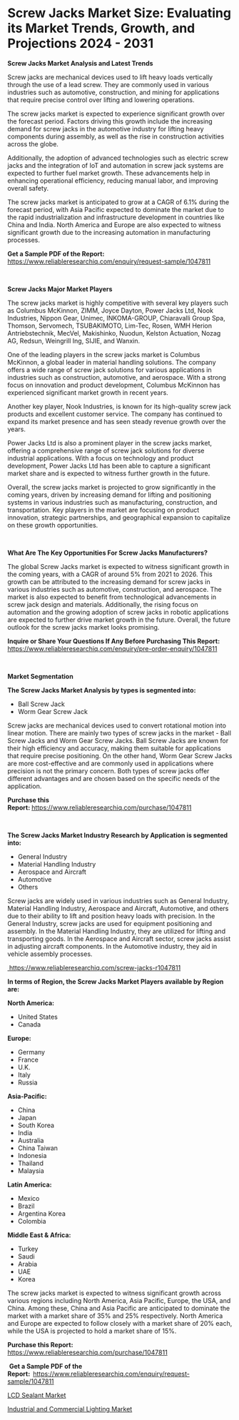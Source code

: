 <p><h1>Screw Jacks Market Size: Evaluating its Market Trends, Growth, and Projections 2024 - 2031</h1></p><p><strong>Screw Jacks Market Analysis and Latest Trends</strong></p>
<p><p>Screw jacks are mechanical devices used to lift heavy loads vertically through the use of a lead screw. They are commonly used in various industries such as automotive, construction, and mining for applications that require precise control over lifting and lowering operations.</p><p>The screw jacks market is expected to experience significant growth over the forecast period. Factors driving this growth include the increasing demand for screw jacks in the automotive industry for lifting heavy components during assembly, as well as the rise in construction activities across the globe.</p><p>Additionally, the adoption of advanced technologies such as electric screw jacks and the integration of IoT and automation in screw jack systems are expected to further fuel market growth. These advancements help in enhancing operational efficiency, reducing manual labor, and improving overall safety.</p><p>The screw jacks market is anticipated to grow at a CAGR of 6.1% during the forecast period, with Asia Pacific expected to dominate the market due to the rapid industrialization and infrastructure development in countries like China and India. North America and Europe are also expected to witness significant growth due to the increasing automation in manufacturing processes.</p></p>
<p><strong>Get a Sample PDF of the Report:&nbsp;</strong> <a href="https://www.reliableresearchiq.com/enquiry/request-sample/1047811">https://www.reliableresearchiq.com/enquiry/request-sample/1047811</a></p>
<p>&nbsp;</p>
<p><strong>Screw Jacks Major Market Players</strong></p>
<p><p>The screw jacks market is highly competitive with several key players such as Columbus McKinnon, ZIMM, Joyce Dayton, Power Jacks Ltd, Nook Industries, Nippon Gear, Unimec, INKOMA-GROUP, Chiaravalli Group Spa, Thomson, Servomech, TSUBAKIMOTO, Lim-Tec, Rosen, WMH Herion Antriebstechnik, MecVel, Makishinko, Nuodun, Kelston Actuation, Nozag AG, Redsun, Weingrill Ing, SIJIE, and Wanxin.</p><p>One of the leading players in the screw jacks market is Columbus McKinnon, a global leader in material handling solutions. The company offers a wide range of screw jack solutions for various applications in industries such as construction, automotive, and aerospace. With a strong focus on innovation and product development, Columbus McKinnon has experienced significant market growth in recent years.</p><p>Another key player, Nook Industries, is known for its high-quality screw jack products and excellent customer service. The company has continued to expand its market presence and has seen steady revenue growth over the years.</p><p>Power Jacks Ltd is also a prominent player in the screw jacks market, offering a comprehensive range of screw jack solutions for diverse industrial applications. With a focus on technology and product development, Power Jacks Ltd has been able to capture a significant market share and is expected to witness further growth in the future.</p><p>Overall, the screw jacks market is projected to grow significantly in the coming years, driven by increasing demand for lifting and positioning systems in various industries such as manufacturing, construction, and transportation. Key players in the market are focusing on product innovation, strategic partnerships, and geographical expansion to capitalize on these growth opportunities.</p></p>
<p>&nbsp;</p>
<p><strong>What Are The Key Opportunities For Screw Jacks Manufacturers?</strong></p>
<p><p>The global Screw Jacks market is expected to witness significant growth in the coming years, with a CAGR of around 5% from 2021 to 2026. This growth can be attributed to the increasing demand for screw jacks in various industries such as automotive, construction, and aerospace. The market is also expected to benefit from technological advancements in screw jack design and materials. Additionally, the rising focus on automation and the growing adoption of screw jacks in robotic applications are expected to further drive market growth in the future. Overall, the future outlook for the screw jacks market looks promising.</p></p>
<p><strong>Inquire or Share Your Questions If Any Before Purchasing This Report:</strong> <a href="https://www.reliableresearchiq.com/enquiry/pre-order-enquiry/1047811">https://www.reliableresearchiq.com/enquiry/pre-order-enquiry/1047811</a></p>
<p>&nbsp;</p>
<p><strong>Market Segmentation</strong></p>
<p><strong>The Screw Jacks Market Analysis by types is segmented into:</strong></p>
<p><ul><li>Ball Screw Jack</li><li>Worm Gear Screw Jack</li></ul></p>
<p><p>Screw jacks are mechanical devices used to convert rotational motion into linear motion. There are mainly two types of screw jacks in the market - Ball Screw Jacks and Worm Gear Screw Jacks. Ball Screw Jacks are known for their high efficiency and accuracy, making them suitable for applications that require precise positioning. On the other hand, Worm Gear Screw Jacks are more cost-effective and are commonly used in applications where precision is not the primary concern. Both types of screw jacks offer different advantages and are chosen based on the specific needs of the application.</p></p>
<p><strong>Purchase this Report:&nbsp;</strong><a href="https://www.reliableresearchiq.com/purchase/1047811">https://www.reliableresearchiq.com/purchase/1047811</a></p>
<p>&nbsp;</p>
<p><strong>The Screw Jacks Market Industry Research by Application is segmented into:</strong></p>
<p><ul><li>General Industry</li><li>Material Handling Industry</li><li>Aerospace and Aircraft</li><li>Automotive</li><li>Others</li></ul></p>
<p><p>Screw jacks are widely used in various industries such as General Industry, Material Handling Industry, Aerospace and Aircraft, Automotive, and others due to their ability to lift and position heavy loads with precision. In the General Industry, screw jacks are used for equipment positioning and assembly. In the Material Handling Industry, they are utilized for lifting and transporting goods. In the Aerospace and Aircraft sector, screw jacks assist in adjusting aircraft components. In the Automotive industry, they aid in vehicle assembly processes.</p></p>
<p><a href="https://www.reliableresearchiq.com/screw-jacks-r1047811">&nbsp;https://www.reliableresearchiq.com/screw-jacks-r1047811</a></p>
<p><strong>In terms of Region, the Screw Jacks Market Players available by Region are:</strong></p>
<p>
    <p> <strong> North America: </strong>
        <ul>
            <li>United States</li>
            <li>Canada</li>
        </ul>
        </p> 
    <p> <strong> Europe: </strong>
        <ul>
            <li>Germany</li>
            <li>France</li>
            <li>U.K.</li>
            <li>Italy</li>
            <li>Russia</li>
        </ul>
        </p> 
    <p> <strong> Asia-Pacific: </strong>
        <ul>
            <li>China</li>
            <li>Japan</li>
            <li>South Korea</li>
            <li>India</li>
            <li>Australia</li>
            <li>China Taiwan</li>
            <li>Indonesia</li>
            <li>Thailand</li>
            <li>Malaysia</li>
        </ul>
        </p> 
    <p> <strong> Latin America: </strong>
        <ul>
            <li>Mexico</li>
            <li>Brazil</li>
            <li>Argentina Korea</li>
            <li>Colombia</li>
        </ul>
        </p> 
    <p> <strong> Middle East & Africa: </strong>
        <ul>
            <li>Turkey</li>
            <li>Saudi</li>
            <li>Arabia</li>
            <li>UAE</li>
            <li>Korea</li>
        </ul>
    </p>
    </p>
<p><p>The screw jacks market is expected to witness significant growth across various regions including North America, Asia Pacific, Europe, the USA, and China. Among these, China and Asia Pacific are anticipated to dominate the market with a market share of 35% and 25% respectively. North America and Europe are expected to follow closely with a market share of 20% each, while the USA is projected to hold a market share of 15%.</p></p>
<p><strong>Purchase this Report: </strong><a href="https://www.reliableresearchiq.com/purchase/1047811">https://www.reliableresearchiq.com/purchase/1047811</a></p>
<p>&nbsp;<strong>Get a Sample PDF of the Report:&nbsp;&nbsp;</strong><a href="https://www.reliableresearchiq.com/enquiry/request-sample/1047811">https://www.reliableresearchiq.com/enquiry/request-sample/1047811</a></p>
<p><strong></strong></p>
<p><p><a href="https://github.com/jadenRaynor/Market-Research-Report-List-1/blob/main/lcd-sealant-market.md">LCD Sealant Market</a></p><p><a href="https://view.publitas.com/reportprime-1/global-industrial-and-commercial-lighting-market-size-and-market-trends-analysis-by-regional-outlook-competitive-strategies-forecasted-for-period-from-2024-to-2031/">Industrial and Commercial Lighting Market</a></p></p>